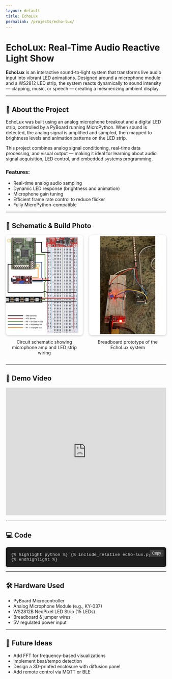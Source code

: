 ```yaml
---
layout: default
title: EchoLux
permalink: /projects/echo-lux/
---
```


# EchoLux: Real-Time Audio Reactive Light Show

**EchoLux** is an interactive sound-to-light system that transforms live audio input into vibrant LED animations. Designed around a microphone module and a WS2812 LED strip, the system reacts dynamically to sound intensity — clapping, music, or speech — creating a mesmerizing ambient display.

---

## 🔧 About the Project

EchoLux was built using an analog microphone breakout and a digital LED strip, controlled by a PyBoard running MicroPython. When sound is detected, the analog signal is amplified and sampled, then mapped to brightness levels and animation patterns on the LED strip.

This project combines analog signal conditioning, real-time data processing, and visual output — making it ideal for learning about audio signal acquisition, LED control, and embedded systems programming.

### Features:
- Real-time analog audio sampling
- Dynamic LED response (brightness and animation)
- Microphone gain tuning
- Efficient frame rate control to reduce flicker
- Fully MicroPython-compatible

---

## 🧩 Schematic & Build Photo

<div style="display: flex; flex-wrap: wrap; gap: 20px; justify-content: center; align-items: flex-start;">

  <!-- Schematic Image -->
  <div style="flex: 1 1 48%; max-width: 600px;">
    <img src="./EENG 163 - Final - Schematic.png" alt="EchoLux schematic" style="width: 100%; height: auto; border-radius: 8px; box-shadow: 0 2px 6px rgba(0,0,0,0.2);" />
    <p style="text-align: center; margin-top: 10px;">Circuit schematic showing microphone amp and LED strip wiring</p>
  </div>

  <!-- Project Build Photo -->
  <div style="flex: 1 1 48%; max-width: 600px;">
    <img src="./EENG 163 - Final - Picture.png" alt="EchoLux Breadboard Build" style="width: 100%; height: auto; border-radius: 8px; box-shadow: 0 2px 6px rgba(0,0,0,0.2);" />
    <p style="text-align: center; margin-top: 10px;">Breadboard prototype of the EchoLux system</p>
  </div>

</div>

---

## 🎥 Demo Video

<iframe width="100%" height="400"
  src="https://www.youtube.com/embed/rCREi2waXuE"
  title="EchoLux Demo Video"
  frameborder="0"
  allow="accelerometer; autoplay; clipboard-write; encrypted-media; gyroscope; picture-in-picture"
  allowfullscreen>
</iframe>

---

## 💻 Code

<div style="position: relative;">

  <!-- Copy Button -->
  <button onclick="copyCode(this)" style="
    position: absolute;
    top: 8px;
    right: 8px;
    background-color: #3c3c3c;
    color: #fff;
    border: none;
    padding: 4px 8px;
    font-size: 0.75rem;
    border-radius: 4px;
    cursor: pointer;
    z-index: 1;
  ">Copy</button>

  <!-- Code Container -->
  <div id="codeBlock" style="
    max-height: 500px;
    overflow: auto;
    background-color: #1e1e1e;
    color: #d4d4d4;
    font-size: 0.85rem;
    font-family: SFMono-Regular, Consolas, Liberation Mono, Menlo, monospace;
    border-radius: 6px;
    padding: 16px;
    box-shadow: 0 2px 6px rgba(0,0,0,0.2);
    margin-top: 1em;
  ">
    {% highlight python %}
    {% include_relative echo-lux.py %}
    {% endhighlight %}
  </div>
</div>

<script>
function copyCode(button) {
  const codeBlock = button.nextElementSibling;
  const text = codeBlock.innerText;

  navigator.clipboard.writeText(text).then(() => {
    button.innerText = "Copied!";
    setTimeout(() => { button.innerText = "Copy"; }, 1500);
  }).catch(() => {
    button.innerText = "Failed!";
  });
}
</script>

---

## 🛠️ Hardware Used

- PyBoard Microcontroller
- Analog Microphone Module (e.g., KY-037)
- WS2812B NeoPixel LED Strip (15 LEDs)
- Breadboard & jumper wires
- 5V regulated power input

---

## 🧠 Future Ideas

- Add FFT for frequency-based visualizations
- Implement beat/tempo detection
- Design a 3D-printed enclosure with diffusion panel
- Add remote control via MQTT or BLE
